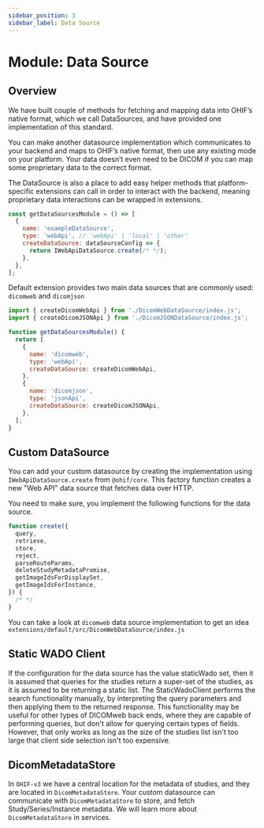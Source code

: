 ```yaml
---
sidebar_position: 3
sidebar_label: Data Source
---
```


# Module: Data Source

## Overview

We have built couple of methods for fetching and mapping data into OHIF’s native
format, which we call DataSources, and have provided one implementation of this
standard.

You can make another datasource implementation which communicates to your
backend and maps to OHIF’s native format, then use any existing mode on your
platform. Your data doesn’t even need to be DICOM if you can map some
proprietary data to the correct format.

The DataSource is also a place to add easy helper methods that platform-specific
extensions can call in order to interact with the backend, meaning proprietary
data interactions can be wrapped in extensions.

```js
const getDataSourcesModule = () => [
  {
    name: 'exampleDataSource',
    type: 'webApi', // 'webApi' | 'local' | 'other'
    createDataSource: dataSourceConfig => {
      return IWebApiDataSource.create(/* */);
    },
  },
];
```

Default extension provides two main data sources that are commonly used:
`dicomweb` and `dicomjson`

```js
import { createDicomWebApi } from './DicomWebDataSource/index.js';
import { createDicomJSONApi } from './DicomJSONDataSource/index.js';

function getDataSourcesModule() {
  return [
    {
      name: 'dicomweb',
      type: 'webApi',
      createDataSource: createDicomWebApi,
    },
    {
      name: 'dicomjson',
      type: 'jsonApi',
      createDataSource: createDicomJSONApi,
    },
  ];
}
```

## Custom DataSource

You can add your custom datasource by creating the implementation using
`IWebApiDataSource.create` from `@ohif/core`. This factory function creates a
new "Web API" data source that fetches data over HTTP.

You need to make sure, you implement the following functions for the data
source.

```js title="platform/core/src/DataSources/IWebApiDataSource.js"
function create({
  query,
  retrieve,
  store,
  reject,
  parseRouteParams,
  deleteStudyMetadataPromise,
  getImageIdsForDisplaySet,
  getImageIdsForInstance,
}) {
  /* */
}
```

You can take a look at `dicomweb` data source implementation to get an idea
`extensions/default/src/DicomWebDataSource/index.js`

## Static WADO Client

If the configuration for the data source has the value staticWado set, then it
is assumed that queries for the studies return a super-set of the studies, as it
is assumed to be returning a static list. The StaticWadoClient performs the
search functionality manually, by interpreting the query parameters and then
applying them to the returned response. This functionality may be useful for
other types of DICOMweb back ends, where they are capable of performing queries,
but don't allow for querying certain types of fields. However, that only works
as long as the size of the studies list isn't too large that client side
selection isn't too expensive.

## DicomMetadataStore

In `OHIF-v3` we have a central location for the metadata of studies, and they are
located in `DicomMetadataStore`. Your custom datasource can communicate with
`DicomMetadataStore` to store, and fetch Study/Series/Instance metadata. We will
learn more about `DicomMetadataStore` in services.
